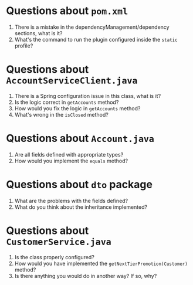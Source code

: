 # Questions about `pom.xml`
1. There is a mistake in the dependencyManagement/dependency sections, what is it?
2. What's the command to run the plugin configured inside the `static` profile?

# Questions about `AccountServiceClient.java`
1. There is a Spring configuration issue in this class, what is it?
2. Is the logic correct in `getAccounts` method?
3. How would you fix the logic in `getAccounts` method?
4. What's wrong in the `isClosed` method?

# Questions about `Account.java`
1. Are all fields defined with appropriate types?
2. How would you implement the `equals` method?

# Questions about `dto` package
1. What are the problems with the fields defined?
2. What do you think about the inheritance implemented?

# Questions about `CustomerService.java`
1. Is the class properly configured?
2. How would you have implemented the `getNextTierPromotion(Customer)` method?
3. Is there anything you would do in another way? If so, why?
